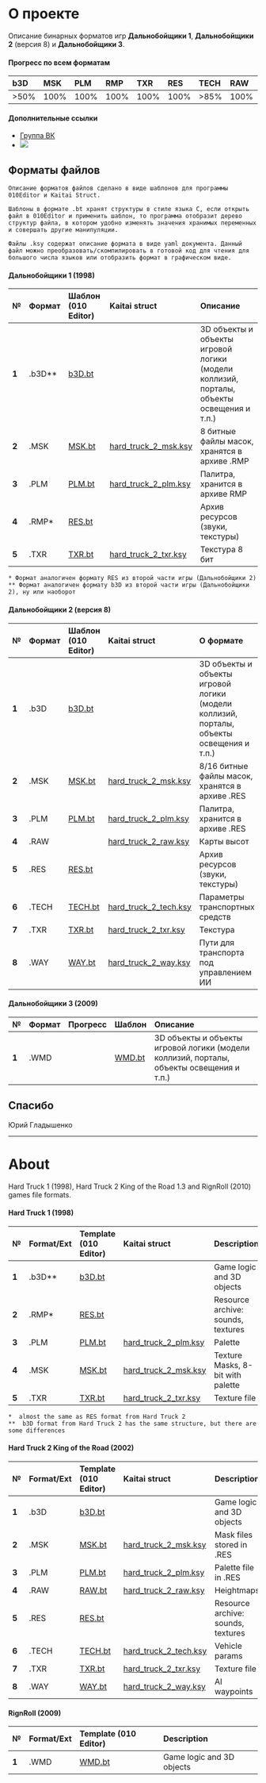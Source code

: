 # О проекте

Описание бинарных форматов игр  **Дальнобойщики 1**, **Дальнобойщики 2** (версия 8) и **Дальнобойщики 3**.

#### Прогресс по всем форматам
| b3D | MSK | PLM | RMP | TXR | RES | TECH | RAW | WAY | WMD |
| :-- | :-- | :-- | :-- | :-- | :-- | :-- | :-- | :-- | :-- | 
| >50% | 100% | 100% | 100% | 100% | 100% | >85% | 100% | 95% | 5% |

####  Дополнительные ссылки
* [Группа ВК](https://vk.com/rnr_mods)
* <a href="https://discord.gg/cmmmd53Wsy"><img src="https://img.shields.io/badge/discord-join-7289DA.svg?logo=discord&longCache=true&style=flat" /></a>
## Форматы файлов

    Описание форматов файлов сделано в виде шаблонов для программы 010Editor и Kaitai Struct. 
    
    Шаблоны в формате .bt хранят структуры в стиле языка C, если открыть файл в 010Editor и применить шаблон, то программа отобразит дерево структур файла, в котором удобно изменять значения хранимых переменных и совершать другие манипуляции. 

    Файлы .ksy содержат описание формата в виде yaml документа. Данный файл можно преобразовать/скомпилировать в готовой код для чтения для большого числа языков или отобразить формат в графическом виде.

#### Дальнобойщики 1 (1998)

| № | Формат | Шаблон (010 Editor) | Kaitai struct | Описание |
| :-- | :------- | :-- |  :-- | :-- |
|  **1**  |  .b3D**  |   [b3D.bt](https://github.com/AlexKimov/reRNR/RNRFileFormats/tree/master/formats/templates/B3D.bt) | | 3D объекты и объекты игровой логики (модели коллизий, порталы, объекты освещения и т.п.) |
|  **2**  | .MSK |  [MSK.bt](https://github.com/reRNR/RNRFileFormats/tree/master/formats/templates/MSK.bt) | [hard_truck_2_msk.ksy](https://github.com/reRNR/RNRFileFormats/blob/master/formats/ksy/hard_truck_2_msk.ksy) | 8 битные файлы масок, хранятся в архиве .RMP | 
|  **3**  | .PLM |  [PLM.bt](https://github.com/reRNR/RNRFileFormats/tree/master/formats/templates/PLM.bt) | [hard_truck_2_plm.ksy](https://github.com/reRNR/RNRFileFormats/blob/master/formats/ksy/hard_truck_2_plm.ksy) | Палитра, хранится в архиве RMP | 
|  **4**  | .RMP* | [RES.bt](https://github.com/reRNR/RNRFileFormats/tree/master/formats/templates/RES.bt) |  | Архив ресурсов (звуки, текстуры) | 
| **5**  | .TXR | [TXR.bt](https://github.com/reRNR/RNRFileFormats/tree/master/formats/templates/TXR.bt) | [hard_truck_2_txr.ksy](https://github.com/reRNR/RNRFileFormats/blob/master/formats/ksy/hard_truck_2_txr.ksy) | Текстура 8 бит | 

    * Формат аналогичен формату RES из второй части игры (Дальнобойщики 2)
    ** Формат аналогичен формату b3D из второй части игры (Дальнобойщики 2), ну или наоборот

#### Дальнобойщики 2 (версия 8)

| № | Формат | Шаблон (010 Editor) | Kaitai struct | О формате |
| :-- | :------- | :-- | :-- | :-- |
|  **1**  |  .b3D  |   [b3D.bt](https://github.com/reRNR/RNRFileFormats/tree/master/formats/templates/B3D.bt) | |  3D объекты и объекты игровой логики (модели коллизий, порталы, объекты освещения и т.п.) |
|  **2**  | .MSK |  [MSK.bt](https://github.com/reRNR/RNRFileFormats/tree/master/formats/templates/MSK.bt) | [hard_truck_2_msk.ksy](https://github.com/reRNR/RNRFileFormats/blob/master/formats/ksy/hard_truck_2_msk.ksy) |  8/16 битные файлы масок, хранятся в архиве .RES | 
|  **3**  | .PLM |  [PLM.bt](https://github.com/reRNR/RNRFileFormats/tree/master/formats/templates/PLM.bt) | [hard_truck_2_plm.ksy](https://github.com/reRNR/RNRFileFormats/blob/master/formats/ksy/hard_truck_2_plm.ksy) |  Палитра, хранится в архиве .RES | 
|  **4**  | .RAW |  | [hard_truck_2_raw.ksy](https://github.com/reRNR/RNRFileFormats/blob/master/formats/ksy/hard_truck_2_raw.ksy) |  Карты высот | 
|  **5**  | .RES |  [RES.bt](https://github.com/reRNR/RNRFileFormats/tree/master/formats/templates/RES.bt) | |  Архив ресурсов (звуки, текстуры) | 
|  **6**  | .TECH | [TECH.bt](https://github.com/reRNR/RNRFileFormats/tree/master/formats/templates/TECH.bt)  | [hard_truck_2_tech.ksy](https://github.com/reRNR/RNRFileFormats/blob/master/formats/ksy/hard_truck_2_tech.ksy) |  Параметры транспортных средств | 
|  **7**  | .TXR |  [TXR.bt](https://github.com/reRNR/RNRFileFormats/tree/master/formats/templates/TXR.bt) | [hard_truck_2_txr.ksy](https://github.com/reRNR/RNRFileFormats/blob/master/formats/ksy/hard_truck_2_txr.ksy) |   Текстура | 
|  **8**  | .WAY | [WAY.bt](https://github.com/reRNR/RNRFileFormats/tree/master/formats/templates/WAY.bt) | [hard_truck_2_way.ksy](https://github.com/reRNR/RNRFileFormats/blob/master/formats/ksy/hard_truck_2_way.ksy) |  Пути для транспорта под управлением ИИ | 

#### Дальнобойщики 3 (2009)
| № | Формат | Прогресс  | Шаблон |  Описание   |
| :-- | :------- | :-- | :-- | :-- |
|  **1**  |  .WMD  |     | [WMD.bt](https://github.com/reRNR/RNRFileFormats/tree/master/formats/templates/WDB.bt) | 3D объекты и объекты игровой логики (модели коллизий, порталы, объекты освещения и т.п.) |

## Спасибо
Юрий Гладышенко

* * * 
# About
Hard Truck 1 (1998), Hard Truck 2 King of the Road 1.3 and RignRoll (2010) games file formats.

#### Hard Truck 1 (1998)

| № | Format/Ext  | Template (010 Editor) |  Kaitai struct | Description   |
| :-- | :------- | :-- | :-- | :-- |
|  **1**  |  .b3D**  | [b3D.bt](https://github.com/reRNR/RNRFileFormats/tree/master/formats/templates/B3D.bt) |  | Game logic and 3D objects |
|  **2**  | .RMP* |  [RES.bt](https://github.com/reRNR/RNRFileFormats/tree/master/formats/templates/RES.bt) | | Resource archive: sounds, textures | 
|  **3**  | .PLM | [PLM.bt](https://github.com/reRNR/RNRFileFormats/tree/master/formats/templates/PLM.bt) | [hard_truck_2_plm.ksy](https://github.com/reRNR/RNRFileFormats/blob/master/formats/ksy/hard_truck_2_plm.ksy)  |  Palette | 
|  **4**  | .MSK |  [MSK.bt](https://github.com/reRNR/RNRFileFormats/tree/master/formats/templates/MSK.bt) | [hard_truck_2_msk.ksy](https://github.com/reRNR/RNRFileFormats/blob/master/formats/ksy/hard_truck_2_msk.ksy)  |    Texture Masks, 8-bit with palette | 
|  **5**  | .TXR |  [TXR.bt](https://github.com/reRNR/RNRFileFormats/tree/master/formats/templates/TXR.bt) | [hard_truck_2_txr.ksy](https://github.com/reRNR/RNRFileFormats/blob/master/formats/ksy/hard_truck_2_txr.ksy)  |    Texture file |

    *  almost the same as RES format from Hard Truck 2
    **  b3D format from Hard Truck 2 has the same structure, but there are some differences

#### Hard Truck 2 King of the Road (2002)
| № | Format/Ext |  Template (010 Editor) | Kaitai struct |  Description   |
| :-- | :------- |  :-- | :-- | :-- |
|  **1**  | .b3D | [b3D.bt](https://github.com/reRNR/RNRFileFormats/tree/master/formats/templates/B3D.bt) | | Game logic and 3D objects |
|  **2**  | .MSK |  [MSK.bt](https://github.com/reRNR/RNRFileFormats/tree/master/formats/templates/MSK.bt) | [hard_truck_2_msk.ksy](https://github.com/reRNR/RNRFileFormats/blob/master/formats/ksy/hard_truck_2_msk.ksy)  | Mask files stored in .RES | 
|  **3**  | .PLM |  [PLM.bt](https://github.com/reRNR/RNRFileFormats/tree/master/formats/templates/PLM.bt) | [hard_truck_2_plm.ksy](https://github.com/reRNR/RNRFileFormats/blob/master/formats/ksy/hard_truck_2_plm.ksy) | Palette file in .RES | 
|  **4**  | .RAW  |   [RAW.bt](https://github.com/reRNR/RNRFileFormats/tree/master/formats/templates/RAW.bt) | [hard_truck_2_raw.ksy](https://github.com/reRNR/RNRFileFormats/blob/master/formats/ksy/hard_truck_2_raw.ksy) | Heightmaps | 
|  **5**  | .RES   | [RES.bt](https://github.com/reRNR/RNRFileFormats/tree/master/formats/templates/RES.bt) |  | Resource archive: sounds, textures | 
|  **6**  | .TECH  |  [TECH.bt](https://github.com/reRNR/RNRFileFormats/tree/master/formats/templates/TECH.bt) | [hard_truck_2_tech.ksy](https://github.com/reRNR/RNRFileFormats/blob/master/formats/ksy/hard_truck_2_tech.ksy) | Vehicle params | 
|  **7**  | .TXR |  [TXR.bt](https://github.com/reRNR/RNRFileFormats/tree/master/formats/templates/TXR.bt) | [hard_truck_2_txr.ksy](https://github.com/reRNR/RNRFileFormats/blob/master/formats/ksy/hard_truck_2_txr.ksy)  | Texture file |
|  **8**  | .WAY  | [WAY.bt](https://github.com/reRNR/RNRFileFormats/tree/master/formats/templates/WAY.bt) | [hard_truck_2_way.ksy](https://github.com/reRNR/RNRFileFormats/blob/master/formats/ksy/hard_truck_2_way.ksy)  | AI waypoints | 

#### RignRoll (2009)
| № | Format/Ext |  Template (010 Editor) |  Description   |
| :-- | :------- |  :-- | :-- |
|  **1**  |  .WMD  |  [WMD.bt](https://github.com/reRNR/RNRFileFormats/tree/master/formats/templates/WDB.bt) | Game logic and 3D objects |
